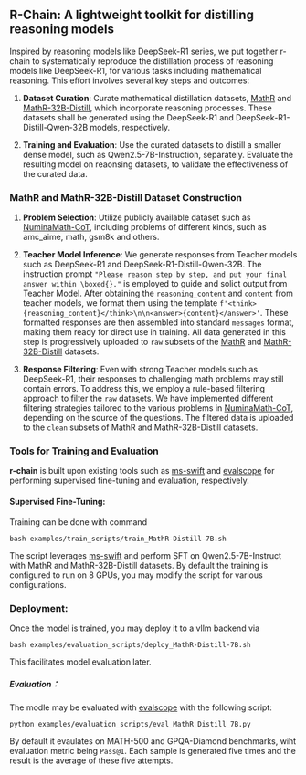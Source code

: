 ## R-Chain: A lightweight toolkit for distilling reasoning models

Inspired by reasoning models like DeepSeek-R1 series, we put together r-chain to systematically reproduce the distillation process of reasoning models like DeepSeek-R1, for various tasks including mathematical reasoning. This effort involves several key steps and outcomes:

1. **Dataset Curation**: Curate mathematical distillation datasets, [MathR](https://www.modelscope.cn/datasets/modelscope/MathR) and [MathR-32B-Distill](https://www.modelscope.cn/datasets/modelscope/MathR-32B-Distill), which incorporate reasoning processes. These datasets shall be generated using the DeepSeek-R1 and DeepSeek-R1-Distill-Qwen-32B models, respectively.
   
2. **Training and Evaluation**: Use the curated datasets to distill a smaller dense model, such as Qwen2.5-7B-Instruction, separately. Evaluate the resulting model on reaonsing datasets, to validate the effectiveness of the curated data.

### MathR and MathR-32B-Distill Dataset Construction
1. **Problem Selection**:  Utilize publicly available dataset such as [NuminaMath-CoT](https://www.modelscope.cn/datasets/AI-MO/NuminaMath-CoT), including problems of different kinds, such as amc_aime, math, gsm8k and others.

2. **Teacher Model Inference**: We generate responses from Teacher models such as DeepSeek-R1 and DeepSeek-R1-Distill-Qwen-32B. The instruction prompt `"Please reason step by step, and put your final answer within \boxed{}."` is employed to guide and solict output from Teacher Model. After obtaining the `reasoning_content` and `content` from teacher models, we format them using the template `f'<think>{reasoning_content}</think>\n\n<answer>{content}</answer>'`. These formatted responses are then assembled into standard `messages` format, making them ready for direct use in training. All data generated in this step is progressively uploaded to `raw` subsets of the [MathR](https://www.modelscope.cn/datasets/modelscope/MathR) and [MathR-32B-Distill](https://www.modelscope.cn/datasets/modelscope/MathR-32B-Distill) datasets.

3. **Response Filtering**: Even with strong Teacher models such as DeepSeek-R1, their responses to challenging math problems may still contain errors. To address this, we employ a rule-based filtering approach to filter the `raw` datasets. We have implemented different filtering strategies tailored to the various problems in [NuminaMath-CoT](https://www.modelscope.cn/datasets/AI-MO/NuminaMath-CoT), depending on the source of the questions. The filtered data is uploaded to the `clean` subsets of MathR and MathR-32B-Distill datasets. 

### Tools for Training and Evaluation
**r-chain** is built upon existing tools such as [ms-swift](https://github.com/modelscope/ms-swift.git) and [evalscope](https://github.com/modelscope/evalscope.git) for performing supervised fine-tuning and evaluation, respectively.

#### Supervised Fine-Tuning: 
Training can be done with command 
```
bash examples/train_scripts/train_MathR-Distill-7B.sh
```
The script leverages [ms-swift](https://github.com/modelscope/ms-swift.git) and perform SFT on Qwen2.5-7B-Instruct with MathR and MathR-32B-Distill datasets. By default the training is configured to run on 8 GPUs, you may modify the script for various configurations.

### Deployment: 
Once the model is trained, you may deploy it to a vllm backend via 
```
bash examples/evaluation_scripts/deploy_MathR-Distill-7B.sh
```
This facilitates model evaluation later.
##### Evaluation：
The modle may be evaluated with [evalscope](https://github.com/modelscope/evalscope.git) with the following script:
```
python examples/evaluation_scripts/eval_MathR_Distill_7B.py
```
By default it evaulates on MATH-500 and GPQA-Diamond benchmarks, wiht evaluation metric being `Pass@1`. Each sample is generated five times and the result is the average of these five attempts.
